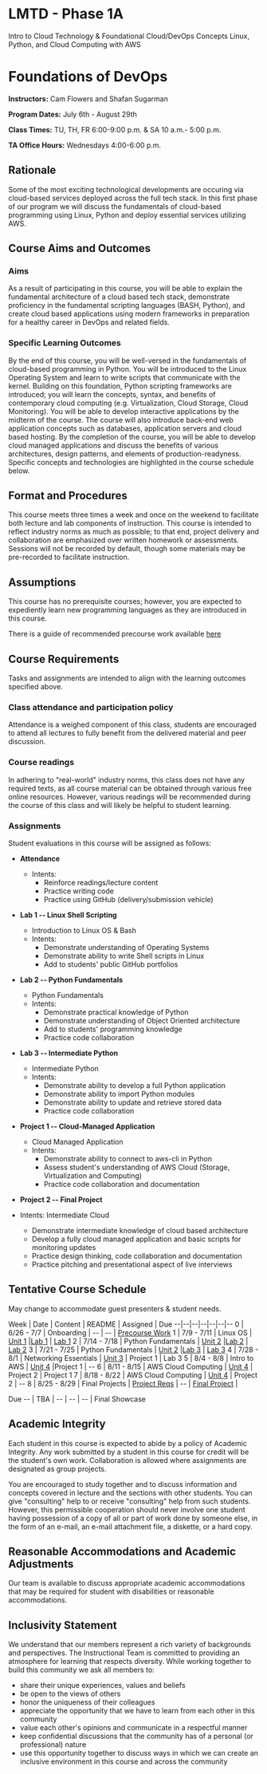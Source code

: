 # LMTD - Phase 1A
Intro to Cloud Technology & Foundational Cloud/DevOps Concepts
Linux, Python, and Cloud Computing with AWS

# Foundations of DevOps

**Instructors:** Cam Flowers and Shafan Sugarman

**Program Dates:** July 6th - August 29th

**Class Times:** TU, TH, FR 6:00-9:00 p.m. & SA 10 a.m.- 5:00 p.m.

**TA Office Hours:** Wednesdays 4:00-6:00 p.m.  

## Rationale

Some of the most exciting technological developments are occuring via cloud-based services deployed across the full tech stack. In this first phase of our program we will discuss the fundamentals of cloud-based programming using Linux, Python and deploy essential services utilizing AWS. 

## Course Aims and Outcomes 
### Aims
As a result of participating in this course, you will be able to explain the fundamental architecture of a cloud based tech stack, demonstrate proficiency in the fundamental scripting languages (BASH, Python), and create cloud based applications using modern frameworks in preparation for a healthy career in DevOps and related fields. 

### Specific Learning Outcomes
By the end of this course, you will be well-versed in the fundamentals of cloud-based programming in Python. You will be introduced to the Linux Operating System and learn to write scripts that communicate with the kernel. Building on this foundation, Python scripting frameworks are introduced; you will learn the concepts, syntax, and benefits of contemporary cloud computing (e.g. Virtualization, Cloud Storage, Cloud Monitoring). You will be able to develop interactive applications by the midterm of the course. The course will also introduce back-end web application concepts such as databases, application servers and cloud based hosting. By the completion of the course, you will be able to develop cloud managed applications and discuss the benefits of various architectures, design patterns, and elements of production-readyness. Specific concepts and technologies are highlighted in the course schedule below.

## Format and Procedures
This course meets three times a week and once on the weekend to facilitate both lecture and lab components of instruction. This course is intended to reflect industry norms as much as possible; to that end, project delivery and collaboration are emphasized over written homework or assessments. Sessions will not be recorded by default, though some materials may be pre-recorded to facilitate instruction. 

## Assumptions
This course has no prerequisite courses; however, you are expected to expediently learn new programming languages as they are introduced in this course. 

There is a guide of recommended precourse work available [here](./resources/precourse/README.md)


## Course Requirements
Tasks and assignments are intended to align with the learning outcomes specified above.

### Class attendance and participation policy

Attendance is a weighed component of this class, students are encouraged to attend all lectures to fully benefit from the delivered material and peer discussion. 

### Course readings

In adhering to "real-world" industry norms, this class does not have any required texts, as all course material can be obtained through various free online resources. However, various readings will be recommended during the course of this class and will likely be helpful to student learning.

### Assignments

Student evaluations in this course will be assigned as follows:

- **Attendance**
  - Intents:
    - Reinforce readings/lecture content
    - Practice writing code
    - Practice using GitHub (delivery/submission vehicle)
    
- **Lab 1 -- Linux Shell Scripting**
  - Introduction to Linux OS & Bash
  - Intents:
    - Demonstrate understanding of Operating Systems
    - Demonstrate ability to write Shell scripts in Linux
    - Add to students' public GitHub portfolios
    
- **Lab 2 -- Python Fundamentals**
  - Python Fundamentals
  - Intents:
    - Demonstrate practical knowledge of Python
    - Demonstrate understanding of Object Oriented architecture
    - Add to students' programming knowledge
    - Practice code collaboration
    
- **Lab 3 -- Intermediate Python**
  - Intermediate Python
  - Intents:
    - Demonstrate ability to develop a full Python application
    - Demonstrate ability to import Python modules
    - Demonstrate ability to update and retrieve stored data
    - Practice code collaboration
    
- **Project 1 -- Cloud-Managed Application**
  - Cloud Managed Application
  - Intents:
    - Demonstrate ability to connect to aws-cli in Python
    - Assess student's understanding of AWS Cloud (Storage, Virtualization and Computing)
    - Practice code collaboration and documentation
        
-	**Project 2 -- Final Project**
  - Intents: Intermediate Cloud
    - Demonstrate intermediate knowledge of cloud based architecture
    - Develop a fully cloud managed application and basic scripts for monitoring updates
    - Practice design thinking, code collaboration and documentation
    - Practice pitching and presentational aspect of live interviews

## Tentative Course Schedule

May change to accommodate guest presenters & student needs.

Week | Date | Content | README | Assigned | Due
--|--|--|--|--|--|--
0 | 6/26 - 7/7 | Onboarding | -- | -- | [Precourse Work](./resources/precourse)
1 | 7/9 - 7/11 | Linux OS | [Unit 1](./units/unit1/README.md) |[Lab 1](./units/unit1/lab/README.md) | [Lab 1](./units/unit1/lab/README.md)
2 | 7/14 - 7/18 | Python Fundamentals | [Unit 2](./units/unit2/README.md) |[Lab 2](./units/unit2/lab2/README.md) | [Lab 2](./units/unit1/lab2/README.md)
3 | 7/21 - 7/25 | Python Fundamentals | [Unit 2](./units/unit2/README.md) |[Lab 3](./units/unit2/lab3/README.md) | [Lab 3](./units/unit2/lab3/README.md)
4 | 7/28 - 8/1  | Networking Essentials | [Unit 3](./units/unit3/README.md) | Project 1 | Lab 3
5 | 8/4 - 8/8 | Intro to AWS | [Unit 4](./units/unit4/README.md) |Project 1 | --
6 | 8/11 - 8/15 | AWS Cloud Computing | [Unit 4](./units/unit4/README.md) | Project 2 | Project 1
7 | 8/18 - 8/22 | AWS Cloud Computing | [Unit 4](./units/unit4/README.md) | Project 2 | --
8 | 8/25 - 8/29 | Final Projects | [Project Reqs](./units/unit5/README.md) | -- | [Final Project](./units/unit5/README.md) |

Due
-- | TBA | -- | -- | -- | Final Showcase

## Academic Integrity

Each student in this course is expected to abide by a policy of Academic Integrity. Any work submitted by a student in this course for  credit will be the student's own work. Collaboration is allowed where assignments are designated as group projects.

You are encouraged to study together and to discuss information and concepts covered in lecture and the sections with other students. You can give "consulting" help to or receive "consulting" help from such students. However, this permissible cooperation should never involve one student having possession of a copy of all or part of work done by someone else, in the form of an e-mail, an e-mail attachment file, a diskette, or a hard copy. 

## Reasonable Accommodations and Academic Adjustments

Our team is available to discuss appropriate academic accommodations that may be required for student with disabilities or reasonable accommodations.

## Inclusivity Statement

We understand that our members represent a rich variety of backgrounds and perspectives. The Instructional Team is committed to providing an atmosphere for learning that respects diversity. While working together to build this community we ask all members to:
*	share their unique experiences, values and beliefs
*	be open to the views of others 
*	honor the uniqueness of their colleagues
*	appreciate the opportunity that we have to learn from each other in this community
*	value each other's opinions and communicate in a respectful manner
*	keep confidential discussions that the community has of a personal (or professional) nature 
*	use this opportunity together to discuss ways in which we can create an inclusive environment in this course and across the community
